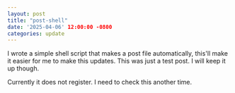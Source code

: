 ```yaml
---
layout: post
title: "post-shell"
date: '2025-04-06' 12:00:00 -0800
categories: update
---
```


I wrote a simple shell script that makes a post file automatically, this'll make it easier for me to make this updates. This was just a test post. I will keep it up though.

Currently it does not register. I need to check this another time.